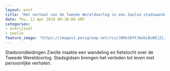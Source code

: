 ```yaml
---
layout: post
title: "Het verhaal van de Tweede Wereldoorlog in een Zwolse stadswandeling"
date: Thu, 11 Apr 2019 09:30:00 GMT
categories: 
- overijssel 
- zwolle 
feature_image: "https://images1.persgroep.net/rcs/J8MsS6YFJ6ebLBu0EjZi1q_FmDw/diocontent/144973079/_fitwidth/400/?appId=21791a8992982cd8da851550a453bd7f&quality=0.7"
---
```


Stadsrondleidingen Zwolle maakte een wandeling en fietstocht over de Tweede Wereldoorlog. Stadsgidsen brengen het verleden tot leven met persoonlijke verhalen.
